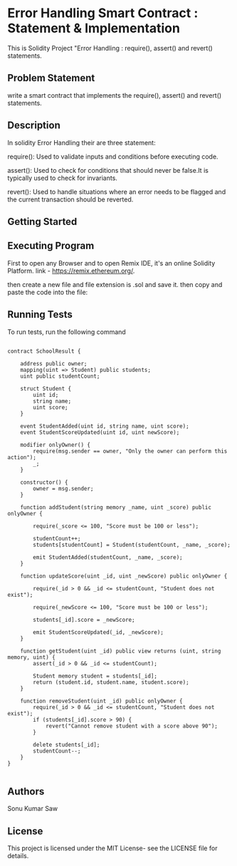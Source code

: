 
# Error Handling Smart Contract : Statement & Implementation

This is Solidity Project "Error Handling : require(), assert() and revert() statements.


## Problem Statement
write a smart contract that implements the require(), assert() and revert() statements.
## Description

In solidity Error Handling their are three statement:

require(): Used to validate inputs and conditions before executing code.

assert(): Used to check for conditions that should never be false.It is typically used to check for invariants.
       
revert(): Used to handle situations where an error needs to be flagged and the current transaction should be reverted.
## Getting Started
## Executing Program
First to open any Browser and to open Remix IDE, it's an online Solidity Platform. link - https://remix.ethereum.org/.

then create a new file and file extension is .sol and save it. then copy and paste the code into the file:


## Running Tests

To run tests, run the following command

```

contract SchoolResult {

    address public owner;
    mapping(uint => Student) public students;
    uint public studentCount;

    struct Student {
        uint id;
        string name;
        uint score;
    }

    event StudentAdded(uint id, string name, uint score);
    event StudentScoreUpdated(uint id, uint newScore);

    modifier onlyOwner() {
        require(msg.sender == owner, "Only the owner can perform this action");
        _;
    }

    constructor() {
        owner = msg.sender;
    }

    function addStudent(string memory _name, uint _score) public onlyOwner {
        
        require(_score <= 100, "Score must be 100 or less");

        studentCount++;
        students[studentCount] = Student(studentCount, _name, _score);
        
        emit StudentAdded(studentCount, _name, _score);
    }

    function updateScore(uint _id, uint _newScore) public onlyOwner {
       
        require(_id > 0 && _id <= studentCount, "Student does not exist");

        require(_newScore <= 100, "Score must be 100 or less");

        students[_id].score = _newScore;

        emit StudentScoreUpdated(_id, _newScore);
    }

    function getStudent(uint _id) public view returns (uint, string memory, uint) {
        assert(_id > 0 && _id <= studentCount);

        Student memory student = students[_id];
        return (student.id, student.name, student.score);
    }

    function removeStudent(uint _id) public onlyOwner {
        require(_id > 0 && _id <= studentCount, "Student does not exist");
        if (students[_id].score > 90) {
            revert("Cannot remove student with a score above 90");
        }

        delete students[_id];
        studentCount--;
    }
}


```
## Authors
Sonu Kumar Saw


## License
This project is licensed under the MIT License- see the LICENSE file for details.

